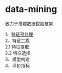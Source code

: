 # data-mining
致力于搭建数据挖掘框架

1、[特征预处理](https://github.com/zhangyiru/data-mining/blob/master/data_process.py)  
2、特征工程  
2.1 特征提取  
2.2 特征选择  
3、模型构建  
4、评价指标  
